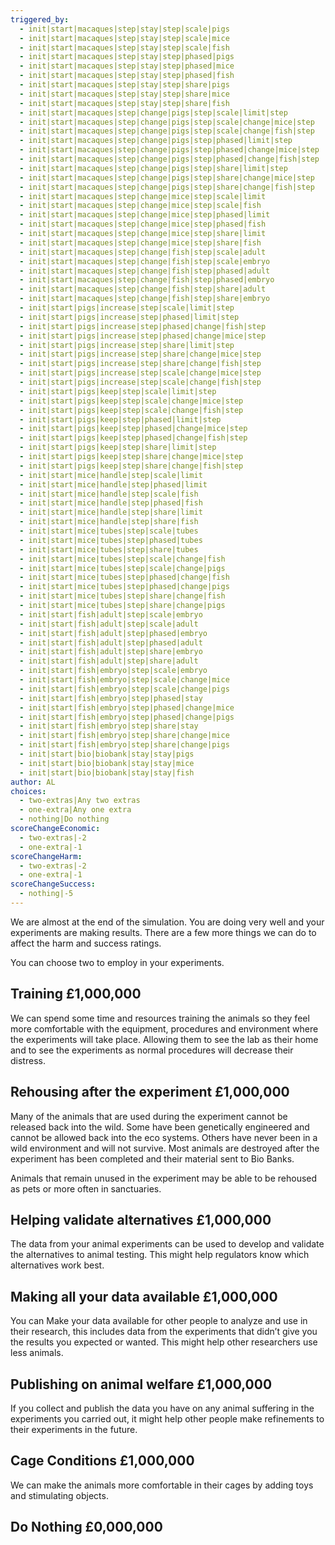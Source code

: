 ```yaml
---
triggered_by:
  - init|start|macaques|step|stay|step|scale|pigs
  - init|start|macaques|step|stay|step|scale|mice
  - init|start|macaques|step|stay|step|scale|fish
  - init|start|macaques|step|stay|step|phased|pigs
  - init|start|macaques|step|stay|step|phased|mice
  - init|start|macaques|step|stay|step|phased|fish
  - init|start|macaques|step|stay|step|share|pigs
  - init|start|macaques|step|stay|step|share|mice
  - init|start|macaques|step|stay|step|share|fish
  - init|start|macaques|step|change|pigs|step|scale|limit|step
  - init|start|macaques|step|change|pigs|step|scale|change|mice|step
  - init|start|macaques|step|change|pigs|step|scale|change|fish|step
  - init|start|macaques|step|change|pigs|step|phased|limit|step
  - init|start|macaques|step|change|pigs|step|phased|change|mice|step
  - init|start|macaques|step|change|pigs|step|phased|change|fish|step
  - init|start|macaques|step|change|pigs|step|share|limit|step
  - init|start|macaques|step|change|pigs|step|share|change|mice|step
  - init|start|macaques|step|change|pigs|step|share|change|fish|step
  - init|start|macaques|step|change|mice|step|scale|limit
  - init|start|macaques|step|change|mice|step|scale|fish
  - init|start|macaques|step|change|mice|step|phased|limit
  - init|start|macaques|step|change|mice|step|phased|fish
  - init|start|macaques|step|change|mice|step|share|limit
  - init|start|macaques|step|change|mice|step|share|fish
  - init|start|macaques|step|change|fish|step|scale|adult
  - init|start|macaques|step|change|fish|step|scale|embryo
  - init|start|macaques|step|change|fish|step|phased|adult
  - init|start|macaques|step|change|fish|step|phased|embryo
  - init|start|macaques|step|change|fish|step|share|adult
  - init|start|macaques|step|change|fish|step|share|embryo
  - init|start|pigs|increase|step|scale|limit|step
  - init|start|pigs|increase|step|phased|limit|step
  - init|start|pigs|increase|step|phased|change|fish|step
  - init|start|pigs|increase|step|phased|change|mice|step
  - init|start|pigs|increase|step|share|limit|step
  - init|start|pigs|increase|step|share|change|mice|step
  - init|start|pigs|increase|step|share|change|fish|step
  - init|start|pigs|increase|step|scale|change|mice|step
  - init|start|pigs|increase|step|scale|change|fish|step
  - init|start|pigs|keep|step|scale|limit|step
  - init|start|pigs|keep|step|scale|change|mice|step
  - init|start|pigs|keep|step|scale|change|fish|step
  - init|start|pigs|keep|step|phased|limit|step
  - init|start|pigs|keep|step|phased|change|mice|step
  - init|start|pigs|keep|step|phased|change|fish|step
  - init|start|pigs|keep|step|share|limit|step
  - init|start|pigs|keep|step|share|change|mice|step
  - init|start|pigs|keep|step|share|change|fish|step
  - init|start|mice|handle|step|scale|limit
  - init|start|mice|handle|step|phased|limit
  - init|start|mice|handle|step|scale|fish
  - init|start|mice|handle|step|phased|fish
  - init|start|mice|handle|step|share|limit
  - init|start|mice|handle|step|share|fish
  - init|start|mice|tubes|step|scale|tubes
  - init|start|mice|tubes|step|phased|tubes
  - init|start|mice|tubes|step|share|tubes
  - init|start|mice|tubes|step|scale|change|fish
  - init|start|mice|tubes|step|scale|change|pigs
  - init|start|mice|tubes|step|phased|change|fish
  - init|start|mice|tubes|step|phased|change|pigs
  - init|start|mice|tubes|step|share|change|fish
  - init|start|mice|tubes|step|share|change|pigs
  - init|start|fish|adult|step|scale|embryo
  - init|start|fish|adult|step|scale|adult
  - init|start|fish|adult|step|phased|embryo
  - init|start|fish|adult|step|phased|adult
  - init|start|fish|adult|step|share|embryo
  - init|start|fish|adult|step|share|adult
  - init|start|fish|embryo|step|scale|embryo
  - init|start|fish|embryo|step|scale|change|mice
  - init|start|fish|embryo|step|scale|change|pigs
  - init|start|fish|embryo|step|phased|stay
  - init|start|fish|embryo|step|phased|change|mice
  - init|start|fish|embryo|step|phased|change|pigs
  - init|start|fish|embryo|step|share|stay
  - init|start|fish|embryo|step|share|change|mice
  - init|start|fish|embryo|step|share|change|pigs
  - init|start|bio|biobank|stay|stay|pigs
  - init|start|bio|biobank|stay|stay|mice
  - init|start|bio|biobank|stay|stay|fish
author: AL
choices:
  - two-extras|Any two extras
  - one-extra|Any one extra
  - nothing|Do nothing
scoreChangeEconomic:
  - two-extras|-2
  - one-extra|-1
scoreChangeHarm:
  - two-extras|-2
  - one-extra|-1
scoreChangeSuccess:
  - nothing|-5
---
```

We are almost at the end of the simulation. You are doing very well and your experiments are making results. There are a few more things we can do to affect the harm and success ratings.

You can choose two to employ in your experiments. 

## Training £1,000,000
We can spend some time and resources training the animals so they feel more comfortable with the equipment, procedures and environment where the experiments will take place. Allowing them to see the lab as their home and to see the experiments as normal procedures will decrease their distress. 

## Rehousing after the experiment £1,000,000 
Many of the animals that are used during the experiment cannot be released back into the wild. Some have been genetically engineered and cannot be allowed back into the eco systems. Others have never been in a wild environment and will not survive. Most animals are destroyed after the experiment has been completed and their material sent to Bio Banks.

Animals that remain unused in the experiment may be able to be rehoused as pets or more often in sanctuaries. 

## Helping validate alternatives £1,000,000
The data from your animal experiments can be used to develop and validate the alternatives to animal testing. This might help regulators know which alternatives work best. 

## Making all your data available £1,000,000
You can Make your data available for other people to analyze and use in their research, this includes data from the experiments that didn’t give you the results you expected or wanted. This might help other researchers use less animals. 

## Publishing on animal welfare £1,000,000
If you collect and publish the data you have on any animal suffering in the experiments you carried out, it might help other people make refinements to their experiments in the future. 

## Cage Conditions £1,000,000
We can make the animals more comfortable in their cages by adding toys and stimulating objects.

## Do Nothing £0,000,000
